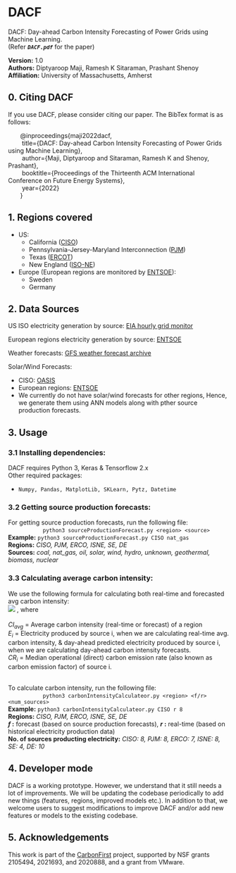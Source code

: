 # DACF
DACF: Day-ahead Carbon Intensity Forecasting of Power Grids using Machine Learning. <br>
(Refer <b><i>```DACF.pdf```</i></b> for the paper)

<b>Version:</b> 1.0 <br>
<b>Authors:</b> Diptyaroop Maji, Ramesh K Sitaraman, Prashant Shenoy <br>
<b>Affiliation:</b> University of Massachusetts, Amherst


## 0. Citing DACF
If you use DACF, please consider citing our paper. The BibTex format is as follows: <br>

&nbsp; &nbsp; &nbsp; &nbsp;@inproceedings{maji2022dacf,<br>
&nbsp; &nbsp; &nbsp; &nbsp;  title={DACF: Day-ahead Carbon Intensity Forecasting of Power Grids using Machine Learning},<br>
&nbsp; &nbsp; &nbsp; &nbsp;  author={Maji, Diptyaroop and Sitaraman, Ramesh K and Shenoy, Prashant},<br>
&nbsp; &nbsp; &nbsp; &nbsp;  booktitle={Proceedings of the Thirteenth ACM International Conference on Future Energy Systems},<br>
&nbsp; &nbsp; &nbsp; &nbsp;  year={2022}<br>
&nbsp; &nbsp; &nbsp; &nbsp;}<br>


## 1. Regions covered 
* US: 
    * California ([CISO](https://www.caiso.com/Pages/default.aspx))
    * Pennsylvania-Jersey-Maryland Interconnection ([PJM](https://www.pjm.com/))
    * Texas ([ERCOT](https://www.ercot.com/))
    * New England ([ISO-NE](https://www.iso-ne.com/))
* Europe (European regions are monitored by [ENTSOE](https://transparency.entsoe.eu/)):
    * Sweden
    * Germany

## 2. Data Sources
US ISO electricity generation by source: [EIA hourly grid monitor](https://www.eia.gov/electricity/gridmonitor/dashboard/electric_overview/US48/US48)

European regions electricity generation by source: [ENTSOE](https://transparency.entsoe.eu/)

Weather forecasts: [GFS weather forecast archive](https://rda.ucar.edu/datasets/ds084.1/)

Solar/Wind Forecasts:
* CISO: [OASIS](http://oasis.caiso.com/mrioasis/logon.do)
* European regions: [ENTSOE](https://transparency.entsoe.eu/)
* We currently do not have solar/wind forecasts for other regions, Hence, we generate them using ANN models along with pther source production forecasts.

## 3. Usage
### 3.1 Installing dependencies:
DACF requires Python 3, Keras & Tensorflow 2.x <br>
Other required packages:
* ```Numpy, Pandas, MatplotLib, SKLearn, Pytz, Datetime```
<!-- * ``` pip3 install numpy, matplotlib, sklearn, datetime, matplotlib ``` -->

<!-- ### 3.2 Getting Weather data:
The aggregated & cleaned weather forecasts that we have used for our regions are provided in ```data/```. If you need weather forecasts for other regions, or even for the same regions (eg. if you want to use a different aggregation method), the procedure is as follows:<br>
* GitHub repo of script to fetch weather data can be found [here]().
* Once you have obtained the grib2 files, use the following files to aggregate & clean the data:<br>
```python3 dataCollectionScript.py```<br>
```python3 cleanWeatherData.py```<br> -->

### 3.2 Getting source production forecasts:
For getting source production forecasts, run the following file:<br>
&nbsp; &nbsp; &nbsp; &nbsp; &nbsp; &nbsp; &nbsp; &nbsp; &nbsp; &nbsp; ```python3 sourceProductionForecast.py <region> <source>```<br>
<b>Example:</b> ```python3 sourceProductionForecast.py CISO nat_gas```<br>
<b>Regions:</b> <i>CISO, PJM, ERCO, ISNE, SE, DE</i> <br>
<b>Sources:</b> <i>coal, nat_gas, oil, solar, wind, hydro, unknown, geothermal, biomass, nuclear</i>
<!-- Note that you need to change the config.json file to get a particular source production forecast for a specific region. Example:
``` <example> ```<br>
A detailed description of how to configure is given in Section 3.5 -->

### 3.3 Calculating average carbon intensity:
We use the following formula for calculating both real-time and forecasted avg carbon intensity:<br>
<img src="images/ci_avg.png">    , where <br>
<br>
<i>CI<sub>avg</sub></i> = Average carbon intensity (real-time or forecast) of a region <br>
<i>E<sub>i</sub></i> = Electricity produced by source i, when we are calculating real-time avg. carbon intensity, & day-ahead predicted
electricity produced by source i, when we are calculating day-ahead carbon intensity forecasts. <br>
<i>CR<sub>i</sub></i> = Median operational (direct) carbon emission rate (also known as carbon emission factor) of source i. <br><br>

To calculate carbon intensity, run the following file:<br>
&nbsp; &nbsp; &nbsp; &nbsp; &nbsp; &nbsp; &nbsp; &nbsp; &nbsp; &nbsp; ```python3 carbonIntensityCalculateor.py <region> <f/r> <num_sources>```<br>
<b>Example:</b> ```python3 carbonIntensityCalculateor.py CISO r 8```<br>
<b>Regions:</b> <i>CISO, PJM, ERCO, ISNE, SE, DE</i> <br>
<b><i>f</i> :</b> forecast (based on source production forecasts), <b><i>r</i> :</b> real-time (based on historical electricity production data)<br>
<b>No. of sources producting electricity:</b> <i>CISO: 8, PJM: 8, ERCO: 7, ISNE: 8, SE: 4, DE: 10</i> <br>

<!-- ### 3.6 Output (forecasts): -->

## 4. Developer mode
DACF is a working prototype. However, we understand that it still needs a lot of improvements. We will be updating the codebase periodically
to add new things (features, regions, improved models etc.). In addition to that, we welcome users to suggest modifications 
to improve DACF and/or add new features or models to the existing codebase. 
<!-- Use the developer branch to make edits and submit a change. -->

## 5. Acknowledgements
This work is part of the [CarbonFirst](http://carbonfirst.org/) project, supported by NSF grants 2105494, 2021693, and 2020888, and a grant from VMware.
